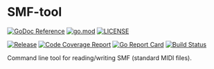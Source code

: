 # SMF-tool

[![GoDoc Reference](https://godoc.org/github.com/majohn-r/SMF-tool?status.svg)](https://pkg.go.dev/github.com/majohn-r/SMF-tool)
[![go.mod](https://img.shields.io/github/go-mod/go-version/majohn-r/SMF-tool)](go.mod)
[![LICENSE](https://img.shields.io/github/license/majohn-r/SMF-tool)](LICENSE)

[![Release](https://img.shields.io/github/v/release/majohn-r/SMF-tool?include_prereleases)](https://github.com/majohn-r/SMF-tool/releases)
[![Code Coverage Report](https://codecov.io/github/majohn-r/SMF-tool/branch/main/graph/badge.svg)](https://codecov.io/github/majohn-r/SMF-tool)
[![Go Report Card](https://goreportcard.com/badge/github.com/majohn-r/SMF-tool)](https://goreportcard.com/report/github.com/majohn-r/SMF-tool)
[![Build Status](https://img.shields.io/github/actions/workflow/status/majohn-r/SMF-tool/build.yml?branch=main)](https://github.com/majohn-r/SMF-tool/actions?query=workflow%3Abuild+branch%3Amain)

Command line tool for reading/writing SMF (standard MIDI files).
